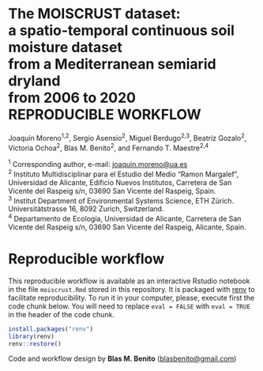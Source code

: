 The MOISCRUST dataset:  
a spatio-temporal continuous soil moisture dataset  
from a Mediterranean semiarid dryland  
from 2006 to 2020  
REPRODUCIBLE WORKFLOW
================
Joaquín Moreno<sup>1,2</sup>, Sergio Asensio<sup>2</sup>, Miguel
Berdugo<sup>2,3</sup>, Beatriz Gozalo<sup>2</sup>, Victoria
Ochoa<sup>2</sup>, Blas M. Benito<sup>2</sup>, and Fernando T.
Maestre<sup>2,4</sup>

<sup>1</sup> Corresponding author, e-mail: <joaquin.moreno@ua.es>  
<sup>2</sup> Instituto Multidisciplinar para el Estudio del Medio “Ramon
Margalef”, Universidad de Alicante, Edificio Nuevos Institutos,
Carretera de San Vicente del Raspeig s/n, 03690 San Vicente del Raspeig,
Spain.  
<sup>3</sup> Institut Department of Environmental Systems Science, ETH
Zürich. Universitätstrasse 16, 8092 Zurich, Switzerland.  
<sup>4</sup> Departamento de Ecología, Universidad de Alicante,
Carretera de San Vicente del Raspeig s/n, 03690 San Vicente del Raspeig,
Alicante, Spain.

# Reproducible workflow

This reproducible workflow is available as an interactive Rstudio
notebook in the file `moiscrust.Rmd` stored in this repository. It is
packaged with [renv](https://cran.r-project.org/package=renv) to
facilitate reproducibility. To run it in your computer, please, execute
first the code chunk below. You will need to replace `eval = FALSE` with
`eval = TRUE` in the header of the code chunk.

``` r
install.packages("renv")
library(renv)
renv::restore()
```

Code and workflow design by **Blas M. Benito** (<blasbenito@gmail.com>)
